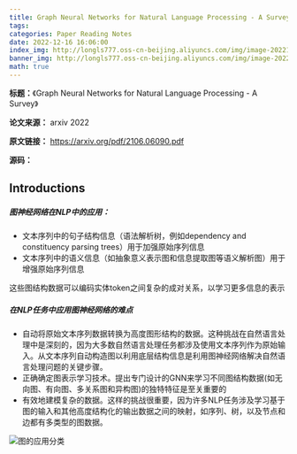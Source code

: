 ```yaml
---
title: Graph Neural Networks for Natural Language Processing - A Survey
tags: 
categories: Paper Reading Notes
date: 2022-12-16 16:06:00
index_img: http://longls777.oss-cn-beijing.aliyuncs.com/img/image-20221216163344103.png
banner_img: http://longls777.oss-cn-beijing.aliyuncs.com/img/image-20221216163344103.png
math: true
---
```


**标题：**《Graph Neural Networks for Natural Language Processing - A Survey》

**论文来源：** arxiv 2022

**原文链接：** https://arxiv.org/pdf/2106.06090.pdf

**源码：** 



## Introductions

##### 图神经网络在NLP中的应用：

- 文本序列中的句子结构信息（语法解析树，例如dependency and constituency parsing trees）用于加强原始序列信息
- 文本序列中的语义信息（如抽象意义表示图和信息提取图等语义解析图）用于增强原始序列信息

这些图结构数据可以编码实体token之间复杂的成对关系，以学习更多信息的表示

##### 在NLP任务中应用图神经网络的难点

- 自动将原始文本序列数据转换为高度图形结构的数据。这种挑战在自然语言处理中是深刻的，因为大多数自然语言处理任务都涉及使用文本序列作为原始输入。从文本序列自动构造图以利用底层结构信息是利用图神经网络解决自然语言处理问题的关键步骤。
- 正确确定图表示学习技术。提出专门设计的GNN来学习不同图结构数据(如无向图、有向图、多关系图和异构图)的独特特征是至关重要的
- 有效地建模复杂的数据。这样的挑战很重要，因为许多NLP任务涉及学习基于图的输入和其他高度结构化的输出数据之间的映射，如序列、树，以及节点和边都有多类型的图数据。

![图的应用分类](http://longls777.oss-cn-beijing.aliyuncs.com/img/image-20221216163344103.png)